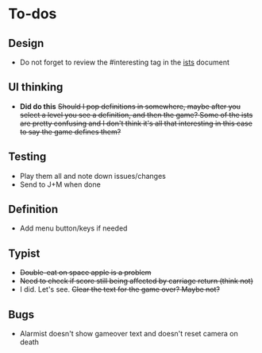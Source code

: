# To-dos

## Design

- Do not forget to review the #interesting tag in the [ists](./ists.md) document

## UI thinking

- **Did do this** ~~Should I pop definitions in somewhere, maybe after you select a level you see a definition, and then the game? Some of the ists are pretty confusing and I don't think it's all that interesting in this case to say the game defines them?~~

## Testing

- Play them all and note down issues/changes
- Send to J+M when done

## Definition

- Add menu button/keys if needed

## Typist

- ~~Double-eat on space apple is a problem~~
- ~~Need to check if score still being affected by carriage return (think not)~~
- I did. Let's see. ~~Clear the text for the game over? Maybe not?~~

## Bugs

- Alarmist doesn't show gameover text and doesn't reset camera on death